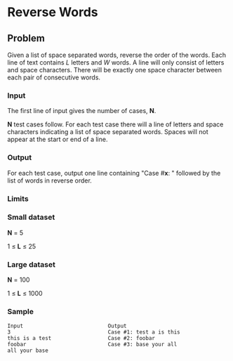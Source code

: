 # Reverse Words

## Problem

Given a list of space separated words, reverse the order of the words. Each line of text contains _L_ letters and _W_ words. A line will only consist of letters and space characters. There will be exactly one space character between each pair of consecutive words.

### Input

The first line of input gives the number of cases, __N__.

__N__ test cases follow. For each test case there will a line of letters and space characters indicating a list of space separated words. Spaces will not appear at the start or end of a line.

### Output

For each test case, output one line containing "Case #__x__: " followed by the list of words in reverse order.

### Limits

### Small dataset

__N__ = 5

1 ≤ __L__ ≤ 25

### Large dataset

__N__ = 100

1 ≤ __L__ ≤ 1000

### Sample

```
Input                           Output
3                               Case #1: test a is this
this is a test                  Case #2: foobar
foobar                          Case #3: base your all
all your base
```